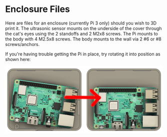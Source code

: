 # Enclosure Files

Here are files for an enclosure (currently Pi 3 only) should you
wish to 3D print it. The ultrasonic sensor mounts on the underside of
the cover through the cat's eyes using the 2 standoffs and 2 M2x8 screws.
The Pi mounts to the body with 4 M2.5x8 screws. The body mounts to the
wall via 2 #6 or #8 screws/anchors.

If you're having trouble getting the Pi in place, try rotating it into
position as shown here:

![installing Pi 3 in enclosure](pi-install.png)
